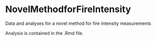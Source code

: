 # NovelMethodforFireIntensity
Data and analyses for a novel method for fire intensity measurements


Analysis is contained in the .Rmd file.
